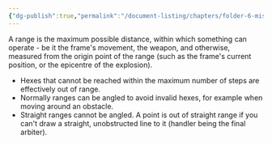 ```yaml
---
{"dg-publish":true,"permalink":"/document-listing/chapters/folder-6-mission-gameplay/map-folder/ranges/"}
---
```


A range is the maximum possible distance, within which something can operate - be it the frame's movement, the weapon, and otherwise, measured from the origin point of the range (such as the frame's current position, or the epicentre of the explosion). 
- Hexes that cannot be reached within the maximum number of steps are effectively out of range.
- Normally ranges can be angled to avoid invalid hexes, for example when moving around an obstacle.
- Straight ranges cannot be angled. A point is out of straight range if you can't draw a straight, unobstructed line to it (handler being the final arbiter).